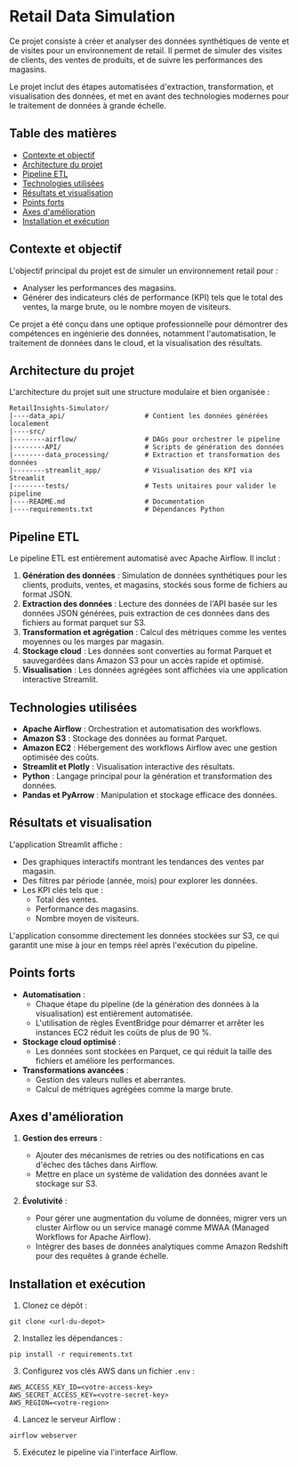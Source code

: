 # Retail Data Simulation

Ce projet consiste à créer et analyser des données synthétiques de vente et de visites pour un environnement de retail. Il permet de simuler des visites de clients, des ventes de produits, et de suivre les performances des magasins. 

Le projet inclut des étapes automatisées d'extraction, transformation, et visualisation des données, et met en avant des technologies modernes pour le traitement de données à grande échelle.

## Table des matières
- [Contexte et objectif](#contexte-et-objectif)
- [Architecture du projet](#architecture-du-projet)
- [Pipeline ETL](#pipeline-etl)
- [Technologies utilisées](#technologies-utilisées)
- [Résultats et visualisation](#résultats-et-visualisation)
- [Points forts](#points-forts)
- [Axes d'amélioration](#axes-damélioration)
- [Installation et exécution](#installation-et-exécution)

## Contexte et objectif

L'objectif principal du projet est de simuler un environnement retail pour :
- Analyser les performances des magasins.
- Générer des indicateurs clés de performance (KPI) tels que le total des ventes, la marge brute, ou le nombre moyen de visiteurs.

Ce projet a été conçu dans une optique professionnelle pour démontrer des compétences en ingénierie des données, notamment l'automatisation, le traitement de données dans le cloud, et la visualisation des résultats.

## Architecture du projet

L'architecture du projet suit une structure modulaire et bien organisée :

```
RetailInsights-Simulator/
|----data_api/                    # Contient les données générées localement
|----src/
|--------airflow/                 # DAGs pour orchestrer le pipeline
|--------API/                     # Scripts de génération des données
|--------data_processing/         # Extraction et transformation des données
|--------streamlit_app/           # Visualisation des KPI via Streamlit
|--------tests/                   # Tests unitaires pour valider le pipeline
|----README.md                    # Documentation
|----requirements.txt             # Dépendances Python
```

## Pipeline ETL

Le pipeline ETL est entièrement automatisé avec Apache Airflow. Il inclut :

1. **Génération des données** : Simulation de données synthétiques pour les clients, produits, ventes, et magasins, stockés sous forme de fichiers au format JSON.
2. **Extraction des données** : Lecture des données de l'API basée sur les données JSON générées, puis extraction de ces données dans des fichiers au format parquet sur S3.
3. **Transformation et agrégation** : Calcul des métriques comme les ventes moyennes ou les marges par magasin.
4. **Stockage cloud** : Les données sont converties au format Parquet et sauvegardées dans Amazon S3 pour un accès rapide et optimisé.
5. **Visualisation** : Les données agrégées sont affichées via une application interactive Streamlit.

## Technologies utilisées

- **Apache Airflow** : Orchestration et automatisation des workflows.
- **Amazon S3** : Stockage des données au format Parquet.
- **Amazon EC2** : Hébergement des workflows Airflow avec une gestion optimisée des coûts.
- **Streamlit et Plotly** : Visualisation interactive des résultats.
- **Python** : Langage principal pour la génération et transformation des données.
- **Pandas et PyArrow** : Manipulation et stockage efficace des données.

## Résultats et visualisation

L'application Streamlit affiche :
- Des graphiques interactifs montrant les tendances des ventes par magasin.
- Des filtres par période (année, mois) pour explorer les données.
- Les KPI clés tels que :
  - Total des ventes.
  - Performance des magasins.
  - Nombre moyen de visiteurs.

L'application consomme directement les données stockées sur S3, ce qui garantit une mise à jour en temps réel après l'exécution du pipeline.

## Points forts

- **Automatisation** :
  - Chaque étape du pipeline (de la génération des données à la visualisation) est entièrement automatisée.
  - L'utilisation de règles EventBridge pour démarrer et arrêter les instances EC2 réduit les coûts de plus de 90 %.
- **Stockage cloud optimisé** :
  - Les données sont stockées en Parquet, ce qui réduit la taille des fichiers et améliore les performances.
- **Transformations avancées** :
  - Gestion des valeurs nulles et aberrantes.
  - Calcul de métriques agrégées comme la marge brute.

## Axes d'amélioration

1. **Gestion des erreurs** :
   - Ajouter des mécanismes de retries ou des notifications en cas d'échec des tâches dans Airflow.
   - Mettre en place un système de validation des données avant le stockage sur S3.

2. **Évolutivité** :
   - Pour gérer une augmentation du volume de données, migrer vers un cluster Airflow ou un service managé comme MWAA (Managed Workflows for Apache Airflow).
   - Intégrer des bases de données analytiques comme Amazon Redshift pour des requêtes à grande échelle.

## Installation et exécution

1. Clonez ce dépôt :
```
git clone <url-du-depot>
```

2. Installez les dépendances :
```
pip install -r requirements.txt
```

3. Configurez vos clés AWS dans un fichier `.env` :
```
AWS_ACCESS_KEY_ID=<votre-access-key>
AWS_SECRET_ACCESS_KEY=<votre-secret-key>
AWS_REGION=<votre-region>
```

4. Lancez le serveur Airflow :
```
airflow webserver
```

5. Exécutez le pipeline via l'interface Airflow.
